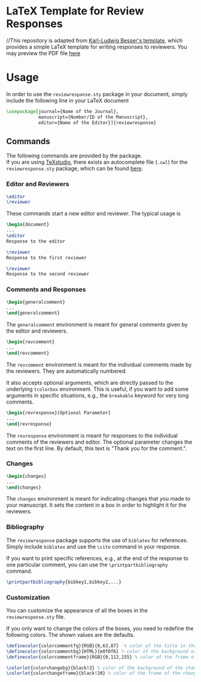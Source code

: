 # LaTeX Template for Review Responses

//This repository is adapted from [Karl-Ludwig Besser's template](https://www.overleaf.com/latex/templates/review-response-template/tmbvmjstxwrd), which provides a simple LaTeX template for writing responses to reviewers. You may preview the PDF file [here](https://shellywhen.github.io/Journal-Response-Letter-Template-Latex/Review_Response_Template.pdf)

# Usage

In order to use the `reviewresponse.sty` package in your document, simply include the following line
in your LaTeX document
```latex
\usepackage[journal={Name of the Journal},
            manuscript={Number/ID of the Manuscript},
            editor={Name of the Editor}]{reviewresponse}
```

## Commands
The following commands are provided by the package.  
If you are using [TeXstudio](https://www.texstudio.org/), there exists an
autocomplete file (`.cwl`) for the `reviewresponse.sty` package, which can be
found [here](https://gist.github.com/klb2/29f6fffeac8cc79e3b3f79e980a6b9e3).

### Editor and Reviewers
```latex
\editor
\reviewer
```
These commands start a new editor and reviewer.
The typical usage is
```latex
\begin{document}
...
\editor
Response to the editor

\reviewer
Response to the first reviewer

\reviewer
Response to the second reviewer
```

### Comments and Responses
```latex
\begin{generalcomment}
...
\end{generalcomment}
```
The `generalcomment` environment is meant for general comments given by the
editor and reviewers.



```latex
\begin{revcomment}
...
\end{revcomment}
```
The `revcomment` environment is meant for the individual comments made by the
reviewers.
They are automatically numbered.

It also accepts optional arguments, which are directly passed to the underlying
`tcolorbox` environment.
This is useful, if you want to add some arguments in specific situations, e.g.,
the `breakable` keyword for very long comments.


```latex
\begin{revresponse}[Optional Parameter]
...
\end{revresponse}
```
The `revresponse` environment is meant for responses to the individual comments
of the reviewers and editor.
The optional parameter changes the text on the first line.
By default, this text is "Thank you for the comment.".



### Changes
```latex
\begin{changes}
...
\end{changes}
```
The `changes` environment is meant for indicating changes that you made to your
manuscript.
It sets the content in a box in order to highlight it for the reviewers.


### Bibliography
The `reviewresponse` package supports the use of `biblatex` for references.
Simply include `biblatex` and use the `\cite` command in your response.

If you want to print specific references, e.g., at the end of the response to
one particular comment, you can use the `\printpartbibliography` command.
```latex
\printpartbibliography{bibkey1,bibkey2,...}
```



### Customization
You can customize the appearance of all the boxes in the `reviewresponse.sty`
file.

If you only want to change the colors of the boxes, you need to redefine the
following colors.
The shown values are the defaults.
```latex
\definecolor{colorcommentfg}{RGB}{0,63,87}  % color of the title in the comment box
\definecolor{colorcommentbg}{HTML}{e0f0f6} % color of the background of the comment box
\definecolor{colorcommentframe}{RGB}{0,112,155} % color of the frame of the comment box

\colorlet{colorchangebg}{black!2} % color of the background of the changes box
\colorlet{colorchangeframe}{black!20} % color of the frame of the changes box
```
